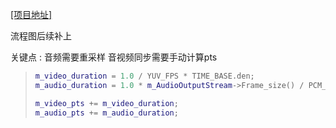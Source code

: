 [[项目地址]](/code/win/2-FFmpeg/15-mp4_muxer)

流程图后续补上

关键点 : 音频需要重采样 音视频同步需要手动计算pts

> ```c++
> m_video_duration = 1.0 / YUV_FPS * TIME_BASE.den;
> m_audio_duration = 1.0 * m_AudioOutputStream->Frame_size() / PCM_SAMPLE_RATE * TIME_BASE.den;
> 
> m_video_pts += m_video_duration;
> m_audio_pts += m_audio_duration;
> ```



